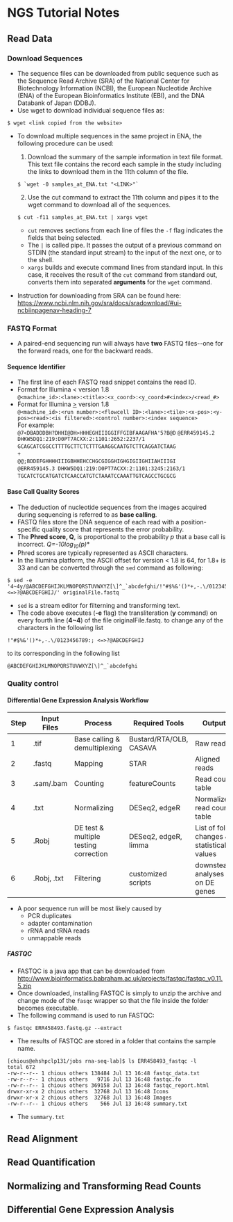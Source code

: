 # NGS Tutorial Notes
## Read Data
### Download Sequences
+ The sequence files can be downloaded from public sequence  such as the Sequence Read Archive (SRA) of the National Center for Biotechnology Information (NCBI), the European Nucleotide Archive (ENA) of the European Bioinformatics Institute (EBI), and the DNA Databank of Japan (DDBJ).
+ Use wget to download individual sequence files as:  
```
$ wget <link copied from the website>
```
+ To download multiple sequences in the same project in ENA, the following procedure can be used:
  1.  Download the summary of the sample information in text file format. This text file contains the record each sample in the study including the links to download them in the 11th column of the file.
  ```
  $ `wget -0 samples_at_ENA.txt "<LINK>"`
  ```
  2.  Use the cut command to extract the 11th column and pipes it to the wget command to download all of the sequences.
  ```
  $ cut -f11 samples_at_ENA.txt | xargs wget
  ```
   + `cut` removes sections from each line of files the `-f` flag indicates the fields that being selected.
   + The `|` is called pipe. It passes the output of a previous command on STDIN (the standard input stream) to the input of the next one, or to the shell.
   + `xargs` builds and execute command lines from standard input. In this case, it receives the result of the `cut` command from standard out, converts them into separated **arguments** for the `wget` command.

+ Instruction for downloading from SRA can be found here:
https://www.ncbi.nlm.nih.gov/sra/docs/sradownload/#ui-ncbiinpagenav-heading-7

### FASTQ Format
+ A paired-end sequencing run will always have **two** FASTQ files--one for the forward reads, one for the backward reads.

#### Sequence Identifier
+ The first line of each FASTQ read snippet contains the read ID.
 + Format for Illumina  < version 1.8  
 `@<machine_id>:<lane>:<title>:<x_coord>:<y_coord>#<index>/<read_#>`
 + Format for Illumina <u>\></u> version 1.8  
 `@<machine_id>:<run number>:<flowcell ID>:<lane>:<tile>:<x-pos>:<y-pos><read>:<is filtered>:<control number>:<index sequence>`  
 For example:  
`@7<DBADDDBH?DHHI@DH>HHHEGHIIIGGIFFGIBFAAGAFHA'5?B@D`
`@ERR459145.2 DHKW5DQ1:219:D0PT7ACXX:2:1101:2652:2237/1`  
`GCAGCATCGGCCTTTTGCTTCTCTTTGAAGGCAATGTCTTCAGGATCTAAG`  
`+`  
`@@;BDDEFGHHHHIIIGBHHEHCCHGCGIGGHIGHGIGIIGHIIAHIIIGI`  
`@ERR459145.3 DHKW5DQ1:219:D0PT7ACXX:2:1101:3245:2163/1`  
`TGCATCTGCATGATCTCAACCATGTCTAAATCCAAATTGTCAGCCTGCGCG`

#### Base Call Quality Scores
+ The deduction of nucleotide sequences from the images acquired during sequencing is referred to as **base calling**.
+ FASTQ files store the DNA sequence of each read with a position-specific quality score that represents the error probability.
+ The **Phred score, Q**, is proportional to the probability _p_ that a base call is incorrect.
**Q=-10*_log_<sub>10</sub>(_p_)**
+ Phred scores are typically represented as ASCII characters.
+ In the Illumina platform, the ASCII offset for version < 1.8 is 64, for 1.8+ is 33 and can be converted through the `sed` command as following:
```
$ sed -e '4~4y/@ABCDEFGHIJKLMNOPQRSTUVWXYZ[\]^_`abcdefghi/!"#$%&'()*+,-.\/0123456789:; <=>?@ABCDEFGHIJ/' originalFile.fastq
```
 + `sed` is a stream editor for filterning and transforming text.
 + The code above executes (**-e** flag) the transliteration (**y** command) on every fourth line (**4~4**) of the file originalFile.fastq. to change any of the characters in the following list
```
!"#$%&'()*+,-.\/0123456789:; <=>?@ABCDEFGHIJ
```
to its corresponding in the following list
```
@ABCDEFGHIJKLMNOPQRSTUVWXYZ[\]^_`abcdefghi
```
### Quality control

#### Differential Gene Expression Analysis Workflow

|Step|Input Files |Process |Required Tools |Output|Quality Control|
|----|------|--------|---------|------|---------|
|1   |.tif  |Base calling & demultiplexing |Bustard/RTA/OLB, CASAVA|Raw reads|FASTQC |
|2   |.fastq|Mapping |STAR|Aligned reads|RSeQc|
|3   |.sam/.bam|Counting|featureCounts|Read count table|Descriptive plots
|4   |.txt|Normalizing|DESeq2, edgeR|Normalized read count table|Descriptive plots|
|5   |.Robj| DE test & multiple testing correction|DESeq2, edgeR, limma|List of fold changes & statistical values|Descriptive plots|
|6   |.Robj, .txt|Filtering|customized scripts|downsteam analyses on DE genes|n/a|

+ A poor sequence run will be most likely caused by
  + PCR duplicates
  + adapter contamination
  + rRNA and tRNA reads
  + unmappable reads

##### FASTQC

+ FASTQC is a java app that can be downloaded from http://www.bioinformatics.babraham.ac.uk/projects/fastqc/fastqc_v0.11.5.zip
+ Once downloaded, installing FASTQC is simply to unzip the archive and change mode of the `fasqc` wrapper so that the file inside the folder becomes executable.
+ The following command is used to run FASTQC:
```
$ fastqc ERR458493.fastq.gz --extract
```
+ The results of FASTQC are stored in a folder that contains the sample name.
```
[chious@ehshpclp131/jobs rna-seq-lab]$ ls ERR458493_fastqc -l
total 672
-rw-r--r-- 1 chious others 138484 Jul 13 16:48 fastqc_data.txt
-rw-r--r-- 1 chious others   9716 Jul 13 16:48 fastqc.fo
-rw-r--r-- 1 chious others 369158 Jul 13 16:48 fastqc_report.html
drwxr-xr-x 2 chious others  32768 Jul 13 16:48 Icons
drwxr-xr-x 2 chious others  32768 Jul 13 16:48 Images
-rw-r--r-- 1 chious others    566 Jul 13 16:48 summary.txt
```
+ The `summary.txt`

## Read Alignment
## Read Quantification
## Normalizing and Transforming Read Counts
## Differential Gene Expression Analysis
